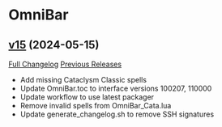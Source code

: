 # OmniBar

## [v15](https://github.com/jordonwow/omnibar/tree/v15) (2024-05-15)
[Full Changelog](https://github.com/jordonwow/omnibar/compare/v14.31...v15) [Previous Releases](https://github.com/jordonwow/omnibar/releases)

- Add missing Cataclysm Classic spells  
- Update OmniBar.toc to interface versions 100207, 110000  
- Update workflow to use latest packager  
- Remove invalid spells from OmniBar\_Cata.lua  
- Update generate\_changelog.sh to remove SSH signatures  
